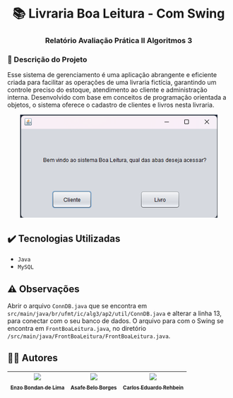 <h1 align="center">📚 Livraria Boa Leitura - Com Swing </h1>
<h3 align="center">Relatório Avaliação Prática II Algoritmos 3</h3>



### 📝 Descrição do Projeto
Esse sistema de gerenciamento é uma aplicação abrangente e eficiente criada para facilitar as operações de uma livraria fictícia, garantindo um controle preciso do estoque, atendimento ao cliente e 
administração interna. Desenvolvido com base em conceitos de programação orientada a objetos, o sistema oferece o cadastro de clientes e livros nesta livraria.

<p align="center">
  <img src="https://github.com/enzobondan/Swing-Boa-Leitura/blob/main/img-readme/Tela-Inicial.png" alt="tela inicial do Boa Leitura">
</p>

## ✔️ Tecnologias Utilizadas
- ``Java``
- ``MySQL``

## ⚠️ Observações
Abrir o arquivo ``ConnDB.java`` que se encontra em ``src/main/java/br/ufmt/ic/alg3/ap2/util/ConnDB.java`` e alterar a linha 13, para conectar com o seu banco de dados. O arquivo para com o Swing se encontra em ``FrontBoaLeitura.java``, no diretório ``/src/main/java/FrontBoaLeitura/FrontBoaLeitura.java``.

## 🧑‍💻 Autores
| [<img loading="lazy" src="https://avatars.githubusercontent.com/u/69803631?v=4" width=115><br><sub>Enzo Bondan de Lima</sub>](https://github.com/enzobondan) |  [<img loading="lazy" src="https://avatars.githubusercontent.com/u/97066868?v=4" width=115><br><sub>Asafe Belo Borges</sub>](https://github.com/asafebelo) |  [<img loading="lazy" src="https://avatars.githubusercontent.com/u/145792879?v=4" width=115><br><sub>Carlos Eduardo Rehbein</sub>](https://github.com/cadurehbein) |
| :---: | :---: | :---: |
